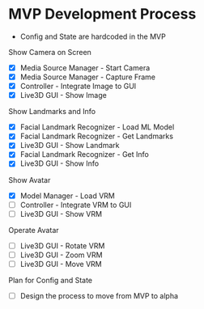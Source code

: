 # MVP Development Process

- Config and State are hardcoded in the MVP

Show Camera on Screen

- [x] Media Source Manager - Start Camera
- [x] Media Source Manager - Capture Frame
- [x] Controller - Integrate Image to GUI
- [x] Live3D GUI - Show Image

Show Landmarks and Info

- [x] Facial Landmark Recognizer - Load ML Model
- [x] Facial Landmark Recognizer - Get Landmarks
- [x] Live3D GUI - Show Landmark
- [x] Facial Landmark Recognizer - Get Info
- [x] Live3D GUI - Show Info

Show Avatar

- [x] Model Manager - Load VRM
- [ ] Controller - Integrate VRM to GUI
- [ ] Live3D GUI - Show VRM

Operate Avatar

- [ ] Live3D GUI - Rotate VRM
- [ ] Live3D GUI - Zoom VRM
- [ ] Live3D GUI - Move VRM

Plan for Config and State
- [ ] Design the process to move from MVP to alpha
